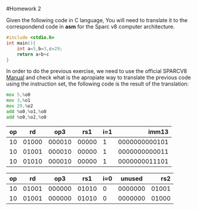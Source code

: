 #Homework 2

Given the following code in C language, You will need to translate it to the correspondend code in **asm** for the Sparc v8 computer architecture. 

```C
#include <stdio.h>
int main(){
	int a=5,b=3,c=29;
	return a+b+c
}
```

In order to do the previous exercise, we need to use the official SPARCV8 [Manual](www.gaisler.com/doc/sparcv8.pdf) and check what is the apropiate way to translate the previous code using the instruction set, the following code 
is the result of the translation:

```asm
mov 5,%o0
mov 3,%o1
mov 29,%o2
add %o0,%o1,%o0
add %o0,%o2,%o0
```

| op  | rd  | op3  | rs1  | i=1  | imm13   |
|---|---|---|---|---|---:|
| 10  | 01000  |000010   |00000   | 1  |0000000000101 |
| 10  | 01001  |000010   |00000   | 1  |0000000000011 |
| 10  | 01010  |000010   |00000   | 1  |0000000011101 |

| op  | rd  | op3  | rs1  | i=0  | unused  | rs2|
|---|---|---|---|---|---|---:|
| 10  | 01001  |000000   | 01010   |  0 | 0000000 |  01001 |
| 10  | 01001  |000000   | 01010   |  0 | 0000000 |  01000 |